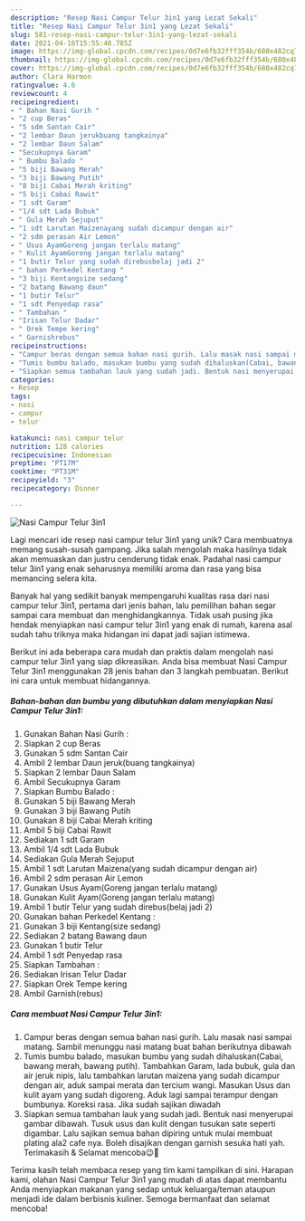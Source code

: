 ```yaml
---
description: "Resep Nasi Campur Telur 3in1 yang Lezat Sekali"
title: "Resep Nasi Campur Telur 3in1 yang Lezat Sekali"
slug: 581-resep-nasi-campur-telur-3in1-yang-lezat-sekali
date: 2021-04-16T15:55:48.785Z
image: https://img-global.cpcdn.com/recipes/0d7e6fb32fff354b/680x482cq70/nasi-campur-telur-3in1-foto-resep-utama.jpg
thumbnail: https://img-global.cpcdn.com/recipes/0d7e6fb32fff354b/680x482cq70/nasi-campur-telur-3in1-foto-resep-utama.jpg
cover: https://img-global.cpcdn.com/recipes/0d7e6fb32fff354b/680x482cq70/nasi-campur-telur-3in1-foto-resep-utama.jpg
author: Clara Harmon
ratingvalue: 4.6
reviewcount: 4
recipeingredient:
- " Bahan Nasi Gurih "
- "2 cup Beras"
- "5 sdm Santan Cair"
- "2 lembar Daun jerukbuang tangkainya"
- "2 lembar Daun Salam"
- "Secukupnya Garam"
- " Bumbu Balado "
- "5 biji Bawang Merah"
- "3 biji Bawang Putih"
- "8 biji Cabai Merah kriting"
- "5 biji Cabai Rawit"
- "1 sdt Garam"
- "1/4 sdt Lada Bubuk"
- " Gula Merah Sejuput"
- "1 sdt Larutan Maizenayang sudah dicampur dengan air"
- "2 sdm perasan Air Lemon"
- " Usus AyamGoreng jangan terlalu matang"
- " Kulit AyamGoreng jangan terlalu matang"
- "1 butir Telur yang sudah direbusbelaj jadi 2"
- " bahan Perkedel Kentang "
- "3 biji Kentangsize sedang"
- "2 batang Bawang daun"
- "1 butir Telur"
- "1 sdt Penyedap rasa"
- " Tambahan "
- "Irisan Telur Dadar"
- " Orek Tempe kering"
- " Garnishrebus"
recipeinstructions:
- "Campur beras dengan semua bahan nasi gurih. Lalu masak nasi sampai matang. Sambil menunggu nasi matang buat bahan berikutnya dibawah"
- "Tumis bumbu balado, masukan bumbu yang sudah dihaluskan(Cabai, bawang merah, bawang putih). Tambahkan Garam, lada bubuk, gula dan air jeruk nipis, lalu tambahkan larutan maizena yang sudah dicampur dengan air, aduk sampai merata dan tercium wangi. Masukan Usus dan kulit ayam yang sudah digoreng. Aduk lagi sampai terampur dengan bumbunya. Koreksi rasa. Jika sudah sajikan diwadah"
- "Siapkan semua tambahan lauk yang sudah jadi. Bentuk nasi menyerupai gambar dibawah. Tusuk usus dan kulit dengan tusukan sate seperti digambar. Lalu sajikan semua bahan dipiring untuk mulai membuat plating ala2 cafe nya. Boleh disajikan dengan garnish sesuka hati yah. Terimakasih &amp; Selamat mencoba😉🙏"
categories:
- Resep
tags:
- nasi
- campur
- telur

katakunci: nasi campur telur 
nutrition: 128 calories
recipecuisine: Indonesian
preptime: "PT17M"
cooktime: "PT31M"
recipeyield: "3"
recipecategory: Dinner

---
```



![Nasi Campur Telur 3in1](https://img-global.cpcdn.com/recipes/0d7e6fb32fff354b/680x482cq70/nasi-campur-telur-3in1-foto-resep-utama.jpg)

Lagi mencari ide resep nasi campur telur 3in1 yang unik? Cara membuatnya memang susah-susah gampang. Jika salah mengolah maka hasilnya tidak akan memuaskan dan justru cenderung tidak enak. Padahal nasi campur telur 3in1 yang enak seharusnya memiliki aroma dan rasa yang bisa memancing selera kita.



Banyak hal yang sedikit banyak mempengaruhi kualitas rasa dari nasi campur telur 3in1, pertama dari jenis bahan, lalu pemilihan bahan segar sampai cara membuat dan menghidangkannya. Tidak usah pusing jika hendak menyiapkan nasi campur telur 3in1 yang enak di rumah, karena asal sudah tahu triknya maka hidangan ini dapat jadi sajian istimewa.


Berikut ini ada beberapa cara mudah dan praktis dalam mengolah nasi campur telur 3in1 yang siap dikreasikan. Anda bisa membuat Nasi Campur Telur 3in1 menggunakan 28 jenis bahan dan 3 langkah pembuatan. Berikut ini cara untuk membuat hidangannya.

<!--inarticleads1-->

##### Bahan-bahan dan bumbu yang dibutuhkan dalam menyiapkan Nasi Campur Telur 3in1:

1. Gunakan  Bahan Nasi Gurih :
1. Siapkan 2 cup Beras
1. Gunakan 5 sdm Santan Cair
1. Ambil 2 lembar Daun jeruk(buang tangkainya)
1. Siapkan 2 lembar Daun Salam
1. Ambil Secukupnya Garam
1. Siapkan  Bumbu Balado :
1. Gunakan 5 biji Bawang Merah
1. Gunakan 3 biji Bawang Putih
1. Gunakan 8 biji Cabai Merah kriting
1. Ambil 5 biji Cabai Rawit
1. Sediakan 1 sdt Garam
1. Ambil 1/4 sdt Lada Bubuk
1. Sediakan  Gula Merah Sejuput
1. Ambil 1 sdt Larutan Maizena(yang sudah dicampur dengan air)
1. Ambil 2 sdm perasan Air Lemon
1. Gunakan  Usus Ayam(Goreng jangan terlalu matang)
1. Gunakan  Kulit Ayam(Goreng jangan terlalu matang)
1. Ambil 1 butir Telur yang sudah direbus(belaj jadi 2)
1. Gunakan  bahan Perkedel Kentang :
1. Gunakan 3 biji Kentang(size sedang)
1. Sediakan 2 batang Bawang daun
1. Gunakan 1 butir Telur
1. Ambil 1 sdt Penyedap rasa
1. Siapkan  Tambahan :
1. Sediakan Irisan Telur Dadar
1. Siapkan  Orek Tempe kering
1. Ambil  Garnish(rebus)




<!--inarticleads2-->

##### Cara membuat Nasi Campur Telur 3in1:

1. Campur beras dengan semua bahan nasi gurih. Lalu masak nasi sampai matang. Sambil menunggu nasi matang buat bahan berikutnya dibawah
1. Tumis bumbu balado, masukan bumbu yang sudah dihaluskan(Cabai, bawang merah, bawang putih). Tambahkan Garam, lada bubuk, gula dan air jeruk nipis, lalu tambahkan larutan maizena yang sudah dicampur dengan air, aduk sampai merata dan tercium wangi. Masukan Usus dan kulit ayam yang sudah digoreng. Aduk lagi sampai terampur dengan bumbunya. Koreksi rasa. Jika sudah sajikan diwadah
1. Siapkan semua tambahan lauk yang sudah jadi. Bentuk nasi menyerupai gambar dibawah. Tusuk usus dan kulit dengan tusukan sate seperti digambar. Lalu sajikan semua bahan dipiring untuk mulai membuat plating ala2 cafe nya. Boleh disajikan dengan garnish sesuka hati yah. Terimakasih &amp; Selamat mencoba😉🙏




Terima kasih telah membaca resep yang tim kami tampilkan di sini. Harapan kami, olahan Nasi Campur Telur 3in1 yang mudah di atas dapat membantu Anda menyiapkan makanan yang sedap untuk keluarga/teman ataupun menjadi ide dalam berbisnis kuliner. Semoga bermanfaat dan selamat mencoba!
